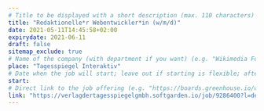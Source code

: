 ```yaml
---
# Title to be displayed with a short description (max. 110 characters)
title: "Redaktionelle*r Webentwickler*in (w/m/d)"
date: 2021-05-11T14:45:58+02:00
expirydate: 2021-06-11
draft: false
sitemap_exclude: true
# Name of the company (with department if you want) (e.g. "Wikimedia Foundation, Technology")
place: "Tagesspiegel Interaktiv"
# Date when the job will start; leave out if starting is flexible; afterwards the listing will disappear (date format "2020-02-02" YYYY-MM-DD)
start: 
# Direct link to the job offering (e.g. "https://boards.greenhouse.io/wikimedia/jobs/2083317?gh_src=fd611a951")
link: "https://verlagdertagesspiegelgmbh.softgarden.io/job/9286400?l=de"
---
```

